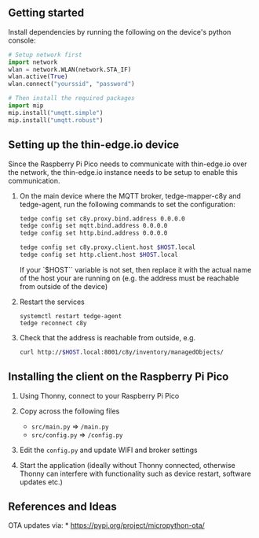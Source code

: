 ## Getting started

Install dependencies by running the following on the device's python console:

```python
# Setup network first
import network
wlan = network.WLAN(network.STA_IF)
wlan.active(True)
wlan.connect("yourssid", "password")

# Then install the required packages
import mip
mip.install("umqtt.simple")
mip.install("umqtt.robust")
```

## Setting up the thin-edge.io device

Since the Raspberry Pi Pico needs to communicate with thin-edge.io over the network, the thin-edge.io instance needs to be setup to enable this communication.

1. On the main device where the MQTT broker, tedge-mapper-c8y and tedge-agent, run the following commands to set the configuration:

    ```sh
    tedge config set c8y.proxy.bind.address 0.0.0.0
    tedge config set mqtt.bind.address 0.0.0.0
    tedge config set http.bind.address 0.0.0.0

    tedge config set c8y.proxy.client.host $HOST.local
    tedge config set http.client.host $HOST.local
    ```

    If your `$HOST`` variable is not set, then replace it with the actual name of the host your are running on (e.g. the address must be reachable from outside of the device)

2. Restart the services

    ```
    systemctl restart tedge-agent
    tedge reconnect c8y
    ```

3. Check that the address is reachable from outside, e.g.

    ```sh
    curl http://$HOST.local:8001/c8y/inventory/managedObjects/
    ```

## Installing the client on the Raspberry Pi Pico

1. Using Thonny, connect to your Raspberry Pi Pico

2. Copy across the following files

    * `src/main.py` => `/main.py`
    * `src/config.py` => `/config.py`

3. Edit the `config.py` and update WIFI and broker settings

4. Start the application (ideally without Thonny connected, otherwise Thonny can interfere with functionality such as device restart, software updates etc.)
 
## References and Ideas

OTA updates via:
    * https://pypi.org/project/micropython-ota/
